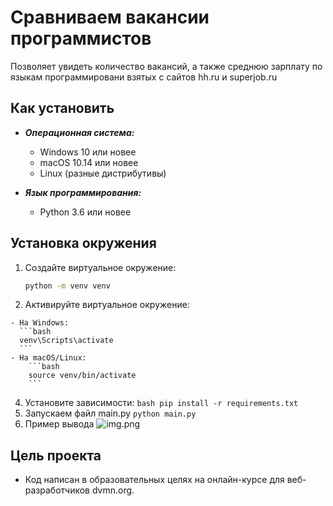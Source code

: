 # Сравниваем вакансии программистов
Позволяет увидеть количество вакансий, а также среднюю зарплату по языкам программировани взятых с сайтов hh.ru и superjob.ru
## Как установить


  - ***Операционная система:***  
    - Windows 10 или новее
    - macOS 10.14 или новее
    - Linux (разные дистрибутивы)

  - ***Язык программирования:***  
    - Python 3.6 или новее


  ## Установка окружения


  1. Создайте виртуальное окружение:
        ```bash
        python -m venv venv
        ```

  3. Активируйте виртуальное окружение:
   
    - На Windows:
      ```bash
      venv\Scripts\activate
      ```
    - На macOS/Linux:
        ```bash
        source venv/bin/activate
        ```

  4. Установите зависимости:
    ```bash
       pip install -r requirements.txt
    ```
  5. Запускаем файл main.py
  ```python main.py```
  6. Пример вывода 
 ![img.png](img.png)

## Цель проекта
  - Код написан в образовательных целях на онлайн-курсе для веб-разработчиков dvmn.org.



 